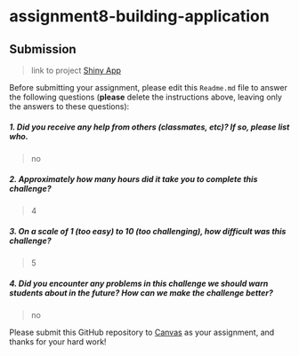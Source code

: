 # assignment8-building-application

Submission
----------

> link to project
[Shiny App](https://leej68.shinyapps.io/assignment8-building-application/)

Before submitting your assignment, please edit this `Readme.md` file to answer the following questions (**please** delete the instructions above, leaving only the answers to these questions):

##### 1. Did you receive any help from others (classmates, etc)? If so, please list who.

> no				

##### 2. Approximately how many hours did it take you to complete this challenge?

> 4

##### 3. On a scale of 1 (too easy) to 10 (too challenging), how difficult was this challenge?

> 5

##### 4. Did you encounter any problems in this challenge we should warn students about in the future? How can we make the challenge better?

> no

Please submit this GitHub repository to <a href="https://canvas.uw.edu/courses/1023398/assignments/3077686" target="_blank">Canvas</a> as your assignment, and thanks for your hard work!
